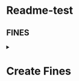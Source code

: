 # Readme-test

## FINES
<details>
  
  <summary><h1>Create Fines</h1></summary>
  
  <blockquote>
    <details>
      <summary>Header</summary>
        <blockquote>
          <li><b>Authorization</b>: Bearer {token_librarian_access}</li>
         </blockquote>
      </details>
   </blockquote>
  
</details>

